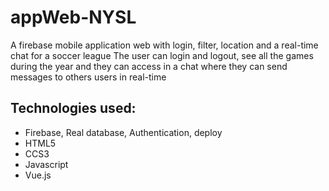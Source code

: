 # appWeb-NYSL

A firebase mobile application web with login, filter, location and a real-time chat for a soccer league 
The user can login and logout, see all the games during the year and they can access in a chat where they can send messages to others users in real-time 
 
 ## Technologies used:
 
 - Firebase, Real database, Authentication, deploy
 - HTML5
 - CCS3
 - Javascript
 - Vue.js 
 
 
 
 
